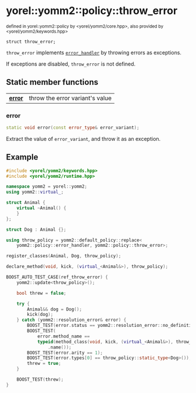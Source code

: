 

# yorel::yomm2::policy::**throw_error**
<sub>defined in yorel::yomm2::policy by <yorel/yomm2/core.hpp>, also provided by <yorel/yomm2/keywords.hpp></sub>


    struct throw_error;

`throw_error` implements [`error_handler`](/yomm2/reference/policy-error_handler.html) by throwing errors as
exceptions.

If exceptions are disabled, `throw_error` is not defined.

## Static member functions

|                                   |                                 |
| --------------------------------- | ------------------------------- |
| [**error**](#error) | throw the error variant's value |

### error

```c++
static void error(const error_type& error_variant);
```

Extract the value of `error_variant`, and throw it as an exception.

## Example

```c++
#include <yorel/yomm2/keywords.hpp>
#include <yorel/yomm2/runtime.hpp>

namespace yomm2 = yorel::yomm2;
using yomm2::virtual_;

struct Animal {
    virtual ~Animal() {
    }
};

struct Dog : Animal {};

using throw_policy = yomm2::default_policy::replace<
    yomm2::policy::error_handler, yomm2::policy::throw_error>;

register_classes(Animal, Dog, throw_policy);

declare_method(void, kick, (virtual_<Animal&>), throw_policy);

BOOST_AUTO_TEST_CASE(ref_throw_error) {
    yomm2::update<throw_policy>();

    bool threw = false;

    try {
        Animal&& dog = Dog();
        kick(dog);
    } catch (yomm2::resolution_error& error) {
        BOOST_TEST(error.status == yomm2::resolution_error::no_definition);
        BOOST_TEST(
            error.method_name ==
            typeid(method_class(void, kick, (virtual_<Animal&>), throw_policy))
                .name());
        BOOST_TEST(error.arity == 1);
        BOOST_TEST(error.types[0] == throw_policy::static_type<Dog>());
        threw = true;
    }

    BOOST_TEST(threw);
}
```
